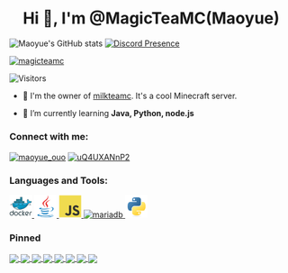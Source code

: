 <h1 align="center">Hi 👋, I'm @MagicTeaMC(Maoyue)</h1>

![Maoyue's GitHub stats](https://github-readme-stats.vercel.app/api?username=MagicTeaMC&show_icons=true&theme=radical)
[![Discord Presence](https://lanyard.cnrad.dev/api/877103068498522143)](https://discord.com/users/877103068498522143)  

<p align="left"> <a href="https://github.com/ryo-ma/github-profile-trophy"><img src="https://github-profile-trophy.vercel.app/?username=magicteamc&column=7&margin-w=15&margin-h=10&theme=discord&no-frame=true" alt="magicteamc" /></a> </p>

![Visitors](https://count.getloli.com/get/@MagicTeaMC)

- 🎢 I'm the owner of [milkteamc](https://github.com/milkteamc). It's a cool Minecraft server.

- 🌱 I’m currently learning **Java, Python, node.js**

<h3 align="left">Connect with me:</h3>
<p align="left">
<a href="https://twitter.com/maoyue_ouo" target="blank"><img align="center" src="https://raw.githubusercontent.com/rahuldkjain/github-profile-readme-generator/master/src/images/icons/Social/twitter.svg" alt="maoyue_ouo" height="30" width="40" /></a>
<a href="https://discord.gg/uQ4UXANnP2" target="blank"><img align="center" src="https://raw.githubusercontent.com/rahuldkjain/github-profile-readme-generator/master/src/images/icons/Social/discord.svg" alt="uQ4UXANnP2" height="30" width="40" /></a>
</p>

<h3 align="left">Languages and Tools:</h3>
<p align="left"> <a href="https://www.docker.com/" target="_blank" rel="noreferrer"> <img src="https://raw.githubusercontent.com/devicons/devicon/master/icons/docker/docker-original-wordmark.svg" alt="docker" width="40" height="40"/> </a> <a href="https://www.java.com" target="_blank" rel="noreferrer"> <img src="https://raw.githubusercontent.com/devicons/devicon/master/icons/java/java-original.svg" alt="java" width="40" height="40"/> </a> <a href="https://developer.mozilla.org/en-US/docs/Web/JavaScript" target="_blank" rel="noreferrer"> <img src="https://raw.githubusercontent.com/devicons/devicon/master/icons/javascript/javascript-original.svg" alt="javascript" width="40" height="40"/> </a> <a href="https://mariadb.org/" target="_blank" rel="noreferrer"> <img src="https://www.vectorlogo.zone/logos/mariadb/mariadb-icon.svg" alt="mariadb" width="40" height="40"/> </a> <a href="https://www.python.org" target="_blank" rel="noreferrer"> <img src="https://raw.githubusercontent.com/devicons/devicon/master/icons/python/python-original.svg" alt="python" width="40" height="40"/> </a> </p>

### Pinned
<a href="https://github.com/MagicTeaMC/pterodactyl-tw">
  <img align="center" src="https://github-readme-stats.vercel.app/api/pin/?username=MagicTeaMC&repo=pterodactyl-tw&show_owner=true&theme=synthwave" />
</a>
<a href="https://github.com/MagicTeaMC/Minecraft-server-auto-setup">
  <img align="center" src="https://github-readme-stats.vercel.app/api/pin/?username=MagicTeaMC&repo=Minecraft-server-auto-setup&show_owner=true&theme=synthwave" />
</a>
<a href="https://github.com/MagicTeaMC/Orange-Dog">
  <img align="center" src="https://github-readme-stats.vercel.app/api/pin/?username=MagicTeaMC&repo=Orange-Dog&show_owner=true&theme=synthwave" />
</a>
<a href="https://github.com/MagicTeaMC/cbmc.js">
  <img align="center" src="https://github-readme-stats.vercel.app/api/pin/?username=MagicTeaMC&repo=cbmc.js&show_owner=true&theme=synthwave" />
</a>
<a href="https://github.com/MagicTeaMC/ServerStatusDiscordBot">
  <img align="center" src="https://github-readme-stats.vercel.app/api/pin/?username=MagicTeaMC&repo=ServerStatusDiscordBot&show_owner=true&theme=synthwave" />
</a>
<a href="https://github.com/MagicTeaMC/typing">
  <img align="center" src="https://github-readme-stats.vercel.app/api/pin/?username=MagicTeaMC&repo=typing&show_owner=true&theme=synthwave" />
</a>
<a href="https://github.com/MagicTeaMC/ChatGPT-playground-chinese">
  <img align="center" src="https://github-readme-stats.vercel.app/api/pin/?username=MagicTeaMC&repo=ChatGPT-playground-chinese&show_owner=true&theme=synthwave" />
</a>
<a href="https://github.com/MagicTeaMC/moomoo-bot-dev">
  <img align="center" src="https://github-readme-stats.vercel.app/api/pin/?username=MagicTeaMC&repo=moomoo-bot-dev&show_owner=true&theme=synthwave" />
</a>
